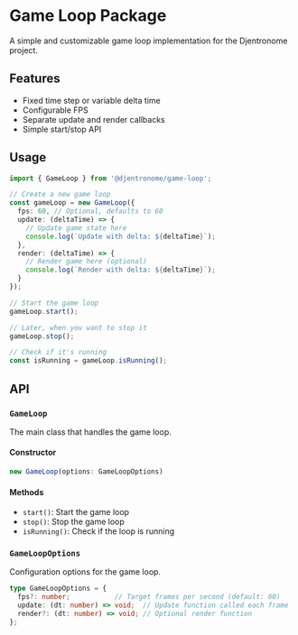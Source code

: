 # Game Loop Package

A simple and customizable game loop implementation for the Djentronome project.

## Features

- Fixed time step or variable delta time
- Configurable FPS
- Separate update and render callbacks
- Simple start/stop API

## Usage

```typescript
import { GameLoop } from '@djentronome/game-loop';

// Create a new game loop
const gameLoop = new GameLoop({
  fps: 60, // Optional, defaults to 60
  update: (deltaTime) => {
    // Update game state here
    console.log(`Update with delta: ${deltaTime}`);
  },
  render: (deltaTime) => {
    // Render game here (optional)
    console.log(`Render with delta: ${deltaTime}`);
  }
});

// Start the game loop
gameLoop.start();

// Later, when you want to stop it
gameLoop.stop();

// Check if it's running
const isRunning = gameLoop.isRunning();
```

## API

### `GameLoop`

The main class that handles the game loop.

#### Constructor

```typescript
new GameLoop(options: GameLoopOptions)
```

#### Methods

- `start()`: Start the game loop
- `stop()`: Stop the game loop
- `isRunning()`: Check if the loop is running

### `GameLoopOptions`

Configuration options for the game loop.

```typescript
type GameLoopOptions = {
  fps?: number;           // Target frames per second (default: 60)
  update: (dt: number) => void;  // Update function called each frame
  render?: (dt: number) => void; // Optional render function
};
```
